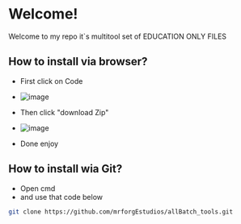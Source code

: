 # Welcome!
Welcome to my repo it`s multitool set of EDUCATION ONLY FILES
## How to install via browser?
- First click on Code
- ![image](https://github.com/mrforgEstudios/allBatch_tools/assets/134918828/36080c68-9b1b-4934-906a-4de8836af1ad)

- Then click "download Zip"
- ![image](https://github.com/mrforgEstudios/allBatch_tools/assets/134918828/fa434e6d-8422-4972-9fe7-402274344a3d)

- Done enjoy
## How to install wia Git?
- Open cmd
- and use that code below
```bash
git clone https://github.com/mrforgEstudios/allBatch_tools.git
